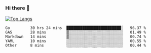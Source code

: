 ### Hi there 👋

<!--
**3Xpl0it3r/3Xpl0it3r** is a ✨ _special_ ✨ repository because its `README.md` (this file) appears on your GitHub profile.

Here are some ideas to get you started:

- 🔭 I’m currently working on ...
- 🌱 I’m currently learning ...
- 👯 I’m looking to collaborate on ...
- 🤔 I’m looking for help with ...
- 💬 Ask me about ...
- 📫 How to reach me: ...
- 😄 Pronouns: ...
- ⚡ Fun fact: ...
-->


[![Top Langs](https://github-readme-stats.vercel.app/api/top-langs/?username=3Xpl0it3r&layout=compact)](https://github.com/3Xpl0it3r/3Xpl0it3r)

<!--START_SECTION:waka-->
```text
Go         30 hrs 24 mins  ████████████████████████░   96.37 % 
GAS        28 mins         ▒░░░░░░░░░░░░░░░░░░░░░░░░   01.49 % 
Markdown   14 mins         ▒░░░░░░░░░░░░░░░░░░░░░░░░   00.74 % 
YAML       10 mins         ░░░░░░░░░░░░░░░░░░░░░░░░░   00.55 % 
Other      8 mins          ░░░░░░░░░░░░░░░░░░░░░░░░░   00.44 % 
```
<!--END_SECTION:waka-->
